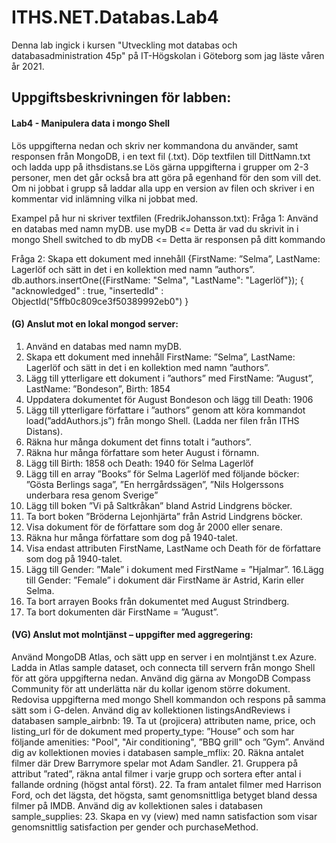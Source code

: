 # ITHS.NET.Databas.Lab4

Denna lab ingick i kursen "Utveckling mot databas och databasadministration 45p" på IT-Högskolan i Göteborg som jag läste våren år 2021.

## Uppgiftsbeskrivningen för labben:
#### Lab4 - Manipulera data i mongo Shell
Lös uppgifterna nedan och skriv ner kommandona du använder, samt responsen
från MongoDB, i en text fil (.txt). Döp textfilen till DittNamn.txt och ladda upp på
ithsdistans.se
Lös gärna uppgifterna i grupper om 2-3 personer, men det går också bra att göra
på egenhand för den som vill det. Om ni jobbat i grupp så laddar alla upp en
version av filen och skriver i en kommentar vid inlämning vilka ni jobbat med.

Exampel på hur ni skriver textfilen (FredrikJohansson.txt):
Fråga 1: Använd en databas med namn myDB.
use myDB <= Detta är vad du skrivit in i mongo Shell
switched to db myDB <= Detta är responsen på ditt kommando

Fråga 2: Skapa ett dokument med innehåll {FirstName: ”Selma”, LastName:
Lagerlöf och sätt in det i en kollektion med namn ”authors”.
db.authors.insertOne({FirstName: "Selma", "LastName": "Lagerlöf"});
{
 "acknowledged" : true,
 "insertedId" : ObjectId("5ffb0c809ce3f50389992eb0")
}

#### (G) Anslut mot en lokal mongod server:
1. Använd en databas med namn myDB.
2. Skapa ett dokument med innehåll FirstName: ”Selma”, LastName: Lagerlöf
och sätt in det i en kollektion med namn ”authors”.
3. Lägg till ytterligare ett dokument i ”authors” med FirstName: ”August”,
LastName: ”Bondeson”, Birth: 1854
4. Uppdatera dokumentet för August Bondeson och lägg till Death: 1906 
5. Lägg till ytterligare författare i ”authors” genom att köra kommandot
load(”addAuthors.js”) från mongo Shell. (Ladda ner filen från ITHS Distans).
6. Räkna hur många dokument det finns totalt i ”authors”.
7. Räkna hur många författare som heter August i förnamn.
8. Lägg till Birth: 1858 och Death: 1940 för Selma Lagerlöf
9. Lägg till en array ”Books” för Selma Lagerlöf med följande böcker:
”Gösta Berlings saga”, ”En herrgårdssägen”,
”Nils Holgerssons underbara resa genom Sverige”
10. Lägg till boken ”Vi på Saltkråkan” bland Astrid Lindgrens böcker.
11. Ta bort boken ”Bröderna Lejonhjärta” från Astrid Lindgrens böcker.
12. Visa dokument för de författare som dog år 2000 eller senare.
13. Räkna hur många författare som dog på 1940-talet.
14. Visa endast attributen FirstName, LastName och Death för de författare
som dog på 1940-talet.
15. Lägg till Gender: ”Male” i dokument med FirstName = ”Hjalmar”.
16.Lägg till Gender: ”Female” i dokument där FirstName är Astrid, Karin eller
Selma.
17. Ta bort arrayen Books från dokumentet med August Strindberg.
18. Ta bort dokumenten där FirstName = ”August”. 
#### (VG) Anslut mot molntjänst – uppgifter med aggregering:
Använd MongoDB Atlas, och sätt upp en server i en molntjänst t.ex Azure.
Ladda in Atlas sample dataset, och connecta till servern från mongo Shell för att
göra uppgifterna nedan. Använd dig gärna av MongoDB Compass Community för
att underlätta när du kollar igenom större dokument.
Redovisa uppgifterna med mongo Shell kommandon och respons på samma sätt
som i G-delen.
Använd dig av kollektionen listingsAndReviews i databasen sample_airbnb:
19. Ta ut (projicera) attributen name, price, och listing_url för de dokument
med property_type: ”House” och som har följande amenities:
"Pool", "Air conditioning", ”BBQ grill" och ”Gym”.
Använd dig av kollektionen movies i databasen sample_mflix:
20. Räkna antalet filmer där Drew Barrymore spelar mot Adam Sandler.
21. Gruppera på attribut ”rated”, räkna antal filmer i varje grupp och sortera
efter antal i fallande ordning (högst antal först).
22. Ta fram antalet filmer med Harrison Ford, och det lägsta, det högsta, samt
genomsnittliga betyget bland dessa filmer på IMDB.
Använd dig av kollektionen sales i databasen sample_supplies:
23. Skapa en vy (view) med namn satisfaction som visar genomsnittlig
satisfaction per gender och purchaseMethod. 
